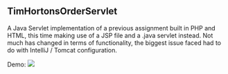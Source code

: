 ## TimHortonsOrderServlet

A Java Servlet implementation of a previous assignment built in PHP and HTML, this time making use of a JSP file
and a .java servlet instead. Not much has changed in terms of functionality, the biggest issue faced had to do with
IntelliJ / Tomcat configuration.

Demo:
<img src="demo.gif"/>
